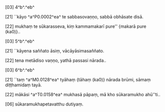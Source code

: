[03] 4^b^.^eb^

[21] ``kāyo ^a^P0.0002^ea^ te sabbasovaṇṇo, sabbā  obhāsate disā.

[22] mukhaṃ te sūkarasseva, kiṃ kammamakarī pure'' {makarā pure (ka0)}..

[03] 5^b^.^eb^

[21] ``kāyena saññato āsiṃ, vācāyāsimasaññato.

[22] tena metādiso vaṇṇo, yathā passasi nārada..

[03] 6^b^.^eb^

[21] ``taṃ ^a^M0.0128^ea^ tyāhaṃ {tāhaṃ (ka0)} nārada brūmi, sāmaṃ diṭṭhamidaṃ tayā.

[22] mākāsi ^a^T0.0158^ea^ mukhasā pāpaṃ, mā kho sūkaramukho ahū''ti..

[06] sūkaramukhapetavatthu dutiyaṃ.